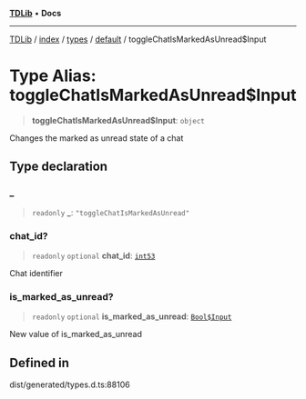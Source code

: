 [**TDLib**](../../../../../../README.md) • **Docs**

***

[TDLib](../../../../../../modules.md) / [index](../../../../../README.md) / [types](../../../README.md) / [default](../README.md) / toggleChatIsMarkedAsUnread$Input

# Type Alias: toggleChatIsMarkedAsUnread$Input

> **toggleChatIsMarkedAsUnread$Input**: `object`

Changes the marked as unread state of a chat

## Type declaration

### \_

> `readonly` **\_**: `"toggleChatIsMarkedAsUnread"`

### chat\_id?

> `readonly` `optional` **chat\_id**: [`int53`](int53.md)

Chat identifier

### is\_marked\_as\_unread?

> `readonly` `optional` **is\_marked\_as\_unread**: [`Bool$Input`](Bool$Input.md)

New value of is_marked_as_unread

## Defined in

dist/generated/types.d.ts:88106
